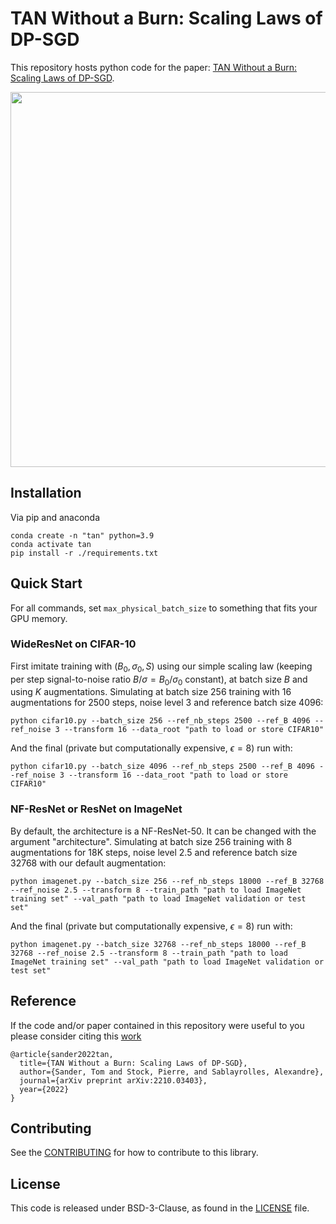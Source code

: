 # TAN Without a Burn: Scaling Laws of DP-SGD

This repository hosts python code for the paper: [TAN Without a Burn: Scaling Laws of DP-SGD](https://arxiv.org/abs/2210.03403).

<p align="center">
  <img src="./figures/SOTA_Imagenet.jpg" width="600">
</p>

## Installation

Via pip and anaconda

```
conda create -n "tan" python=3.9 
conda activate tan
pip install -r ./requirements.txt
```

## Quick Start

For all commands, set `max_physical_batch_size` to something that fits your GPU memory.

### WideResNet on CIFAR-10

First imitate training with $(B_0,\sigma_0,S)$ using our simple scaling law (keeping per step signal-to-noise ratio $B/\sigma = B_0/\sigma_0$ constant), at batch size $B$ and using $K$ augmentations.
Simulating at batch size 256 training with 16 augmentations for 2500 steps, noise level 3 and reference batch size 4096:

```
python cifar10.py --batch_size 256 --ref_nb_steps 2500 --ref_B 4096 --ref_noise 3 --transform 16 --data_root "path to load or store CIFAR10"
```

And the final (private but computationally expensive, $\epsilon=8$) run with:

```
python cifar10.py --batch_size 4096 --ref_nb_steps 2500 --ref_B 4096 --ref_noise 3 --transform 16 --data_root "path to load or store CIFAR10"
```

### NF-ResNet or ResNet on ImageNet

By default, the architecture is a NF-ResNet-50. It can be changed with the argument "architecture".
Simulating at batch size 256 training with 8 augmentations for 18K steps, noise level 2.5 and reference batch size 32768 with our default augmentation:

```
python imagenet.py --batch_size 256 --ref_nb_steps 18000 --ref_B 32768 --ref_noise 2.5 --transform 8 --train_path "path to load ImageNet training set" --val_path "path to load ImageNet validation or test set"
```

And the final (private but computationally expensive, $\epsilon=8$) run with:

```
python imagenet.py --batch_size 32768 --ref_nb_steps 18000 --ref_B 32768 --ref_noise 2.5 --transform 8 --train_path "path to load ImageNet training set" --val_path "path to load ImageNet validation or test set"
```

## Reference

If the code and/or paper contained in this repository were useful to you please consider citing this [work](https://arxiv.org/abs/2210.03403)
```
@article{sander2022tan,
  title={TAN Without a Burn: Scaling Laws of DP-SGD},
  author={Sander, Tom and Stock, Pierre, and Sablayrolles, Alexandre},
  journal={arXiv preprint arXiv:2210.03403},
  year={2022}
}
```

## Contributing
See the [CONTRIBUTING](https://github.com/facebookresearch/tan/CONTRIBUTING.md) for how to contribute to this library.

## License
This code is released under BSD-3-Clause, as found in the [LICENSE](https://github.com/facebookresearch/tan/LICENSE) file.
